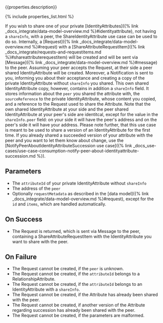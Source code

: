 {{properties.description}}

{% include properties_list.html %}

If you wish to share one of your private [IdentityAttributes]({% link _docs_integrate/data-model-overview.md %}#identityattribute), not having a `shareInfo`, with a peer, the ShareIdentityAttribute use case can be used to do so.
Internally, a [Request]({% link _docs_integrate/data-model-overview.md %}#request) with a [ShareAttributeRequestItem]({% link _docs_integrate/requests-and-requestitems.md %}#shareattributerequestitem) will be created and will be sent via [Message]({% link _docs_integrate/data-model-overview.md %}#message) to the peer.
Assuming your peer accepts the Request, at their side a peer shared IdentityAttribute will be created.
Moreover, a Notification is sent to you, informing you about their acceptance and creating a copy of the private IdentityAttribute without `shareInfo` you shared.
This own shared IdentityAttribute copy, however, contains in addition a `shareInfo` field.
It stores information about the `peer` you shared the attribute with, the `sourceReference` to the private IdentityAttribute, whose content you copied, and a reference to the Request used to share the Attribute.
Note that the own shared IdentityAttribute at your side and the peer shared IdentityAttribute at your peer's side are identitcal, except for the value in the `shareInfo.peer` field: on your side it will have the peer's address and on the peer's side it will have your address.
Please note further, that this use case is meant to be used to share a version of an IdentityAttribute for the first time.
If you already shared a succeeded version of your attribute with the peer and you want to let them know about change, use the [NotifyPeerAboutIdentityAttributeSuccession use case]({% link _docs_use-cases/use-case-consumption-notify-peer-about-identityattribute-succession.md %}).

## Parameters

- The `attributeId` of your private IdentityAttribute without `shareInfo`
- The address of the `peer`
- Optionally `requestMetadata` as described in the [data model]({% link _docs_integrate/data-model-overview.md %}#request), except for the `id` and `items`, which are handled automatically.

## On Success

- The Request is returned, which is sent via Message to the peer, containing a ShareAttributeRequestItem with the IdentityAttribute you want to share with the peer.

## On Failure

- The Request cannot be created, if the `peer` is unknown.
- The Request cannot be created, if the `attributeId` belongs to a RelationshipAttribute.
- The Request cannot be created, if the `attributeId` belongs to an IdentityAttribute with a `shareInfo`.
- The Request cannot be created, if the Attribute has already been shared with the peer.
- The Request cannot be created, if another version of the Attribute regarding succession has already been shared with the peer.
- The Request cannot be created, if the parameters are malformed.
